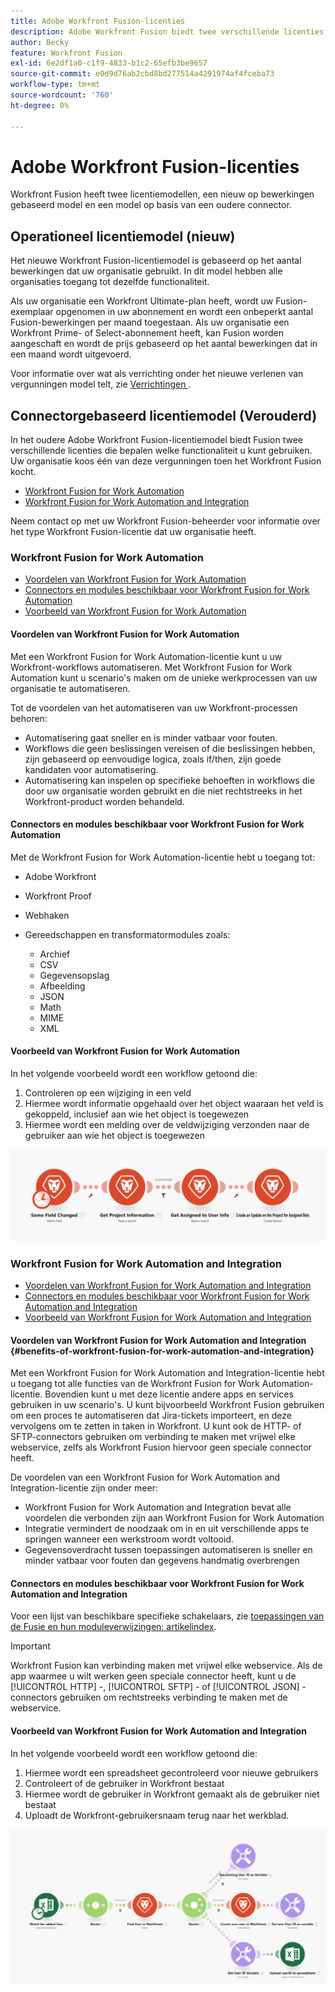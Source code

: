 ```yaml
---
title: Adobe Workfront Fusion-licenties
description: Adobe Workfront Fusion biedt twee verschillende licenties die bepalen welke functionaliteit u kunt gebruiken. Uw organisatie koos één van deze vergunningen toen het Workfront Fusion kocht.
author: Becky
feature: Workfront Fusion
exl-id: 6e2df1a0-c1f9-4833-b1c2-65efb3be9657
source-git-commit: e0d9d76ab2cbd8bd277514a4291974af4fceba73
workflow-type: tm+mt
source-wordcount: '760'
ht-degree: 0%

---
```


# Adobe Workfront Fusion-licenties

Workfront Fusion heeft twee licentiemodellen, een nieuw op bewerkingen gebaseerd model en een model op basis van een oudere connector.

## Operationeel licentiemodel (nieuw)

Het nieuwe Workfront Fusion-licentiemodel is gebaseerd op het aantal bewerkingen dat uw organisatie gebruikt. In dit model hebben alle organisaties toegang tot dezelfde functionaliteit.

Als uw organisatie een Workfront Ultimate-plan heeft, wordt uw Fusion-exemplaar opgenomen in uw abonnement en wordt een onbeperkt aantal Fusion-bewerkingen per maand toegestaan. Als uw organisatie een Workfront Prime- of Select-abonnement heeft, kan Fusion worden aangeschaft en wordt de prijs gebaseerd op het aantal bewerkingen dat in een maand wordt uitgevoerd.

Voor informatie over wat als verrichting onder het nieuwe verlenen van vergunningen model telt, zie [&#x200B; Verrichtingen &#x200B;](/help/workfront-fusion/set-up-and-manage-workfront-fusion/licensing-operations-overview/operations-in-workfront-fusion.md).

## Connectorgebaseerd licentiemodel (Verouderd)

In het oudere Adobe Workfront Fusion-licentiemodel biedt Fusion twee verschillende licenties die bepalen welke functionaliteit u kunt gebruiken. Uw organisatie koos één van deze vergunningen toen het Workfront Fusion kocht.

* [Workfront Fusion for Work Automation](#workfront-fusion-for-work-automation)
* [Workfront Fusion for Work Automation and Integration](#workfront-fusion-for-work-automation-and-integration)

Neem contact op met uw Workfront Fusion-beheerder voor informatie over het type Workfront Fusion-licentie dat uw organisatie heeft.

### Workfront Fusion for Work Automation

* [Voordelen van Workfront Fusion for Work Automation](#benefits-of-workfront-fusion-for-work-automation)
* [Connectors en modules beschikbaar voor Workfront Fusion for Work Automation](#connectors-and-modules-available-for-workfront-fusion-for-work-automation)
* [Voorbeeld van Workfront Fusion for Work Automation](#example-of-workfront-fusion-for-work-automation)

#### Voordelen van Workfront Fusion for Work Automation

Met een Workfront Fusion for Work Automation-licentie kunt u uw Workfront-workflows automatiseren. Met Workfront Fusion for Work Automation kunt u scenario&#39;s maken om de unieke werkprocessen van uw organisatie te automatiseren.

Tot de voordelen van het automatiseren van uw Workfront-processen behoren:

* Automatisering gaat sneller en is minder vatbaar voor fouten.
* Workflows die geen beslissingen vereisen of die beslissingen hebben, zijn gebaseerd op eenvoudige logica, zoals if/then, zijn goede kandidaten voor automatisering.
* Automatisering kan inspelen op specifieke behoeften in workflows die door uw organisatie worden gebruikt en die niet rechtstreeks in het Workfront-product worden behandeld.

#### Connectors en modules beschikbaar voor Workfront Fusion for Work Automation

Met de Workfront Fusion for Work Automation-licentie hebt u toegang tot:

* Adobe Workfront
* Workfront Proof
* Webhaken
* Gereedschappen en transformatormodules zoals:

   * Archief
   * CSV
   * Gegevensopslag
   * Afbeelding
   * JSON
   * Math
   * MIME
   * XML

#### Voorbeeld van Workfront Fusion for Work Automation

In het volgende voorbeeld wordt een workflow getoond die:

1. Controleren op een wijziging in een veld
1. Hiermee wordt informatie opgehaald over het object waaraan het veld is gekoppeld, inclusief aan wie het object is toegewezen
1. Hiermee wordt een melding over de veldwijziging verzonden naar de gebruiker aan wie het object is toegewezen

![&#x200B; voorbeeld van de Automatisering &#x200B;](assets/fusion-template-example.png)

### Workfront Fusion for Work Automation and Integration

* [Voordelen van Workfront Fusion for Work Automation and Integration](#benefits-of-workfront-fusion-for-work-automation-and-integration)
* [Connectors en modules beschikbaar voor Workfront Fusion for Work Automation and Integration](#connectors-and-modules-available-for-workfront-fusion-for-work-automation-and-integration)
* [Voorbeeld van Workfront Fusion for Work Automation and Integration](#example-of-workfront-fusion-for-work-automation-and-integration)

#### Voordelen van Workfront Fusion for Work Automation and Integration {#benefits-of-workfront-fusion-for-work-automation-and-integration}

Met een Workfront Fusion for Work Automation and Integration-licentie hebt u toegang tot alle functies van de Workfront Fusion for Work Automation-licentie. Bovendien kunt u met deze licentie andere apps en services gebruiken in uw scenario&#39;s. U kunt bijvoorbeeld Workfront Fusion gebruiken om een proces te automatiseren dat Jira-tickets importeert, en deze vervolgens om te zetten in taken in Workfront. U kunt ook de HTTP- of SFTP-connectors gebruiken om verbinding te maken met vrijwel elke webservice, zelfs als Workfront Fusion hiervoor geen speciale connector heeft.

De voordelen van een Workfront Fusion for Work Automation and Integration-licentie zijn onder meer:

* Workfront Fusion for Work Automation and Integration bevat alle voordelen die verbonden zijn aan Workfront Fusion for Work Automation
* Integratie vermindert de noodzaak om in en uit verschillende apps te springen wanneer een werkstroom wordt voltooid.
* Gegevensoverdracht tussen toepassingen automatiseren is sneller en minder vatbaar voor fouten dan gegevens handmatig overbrengen

#### Connectors en modules beschikbaar voor Workfront Fusion for Work Automation and Integration

Voor een lijst van beschikbare specifieke schakelaars, zie [&#x200B; toepassingen van de Fusie en hun moduleverwijzingen: artikelindex &#x200B;](/help/workfront-fusion/references/apps-and-modules/apps-and-modules-toc.md).

>[!IMPORTANT]
>
>Workfront Fusion kan verbinding maken met vrijwel elke webservice. Als de app waarmee u wilt werken geen speciale connector heeft, kunt u de [!UICONTROL HTTP] -, [!UICONTROL SFTP] - of [!UICONTROL JSON] -connectors gebruiken om rechtstreeks verbinding te maken met de webservice.

#### Voorbeeld van Workfront Fusion for Work Automation and Integration

In het volgende voorbeeld wordt een workflow getoond die:

1. Hiermee wordt een spreadsheet gecontroleerd voor nieuwe gebruikers
1. Controleert of de gebruiker in Workfront bestaat
1. Hiermee wordt de gebruiker in Workfront gemaakt als de gebruiker niet bestaat
1. Uploadt de Workfront-gebruikersnaam terug naar het werkblad.

![&#x200B; scenario van de automatisering van het Voorbeeld &#x200B;](assets/fusion-integration-example.png)

